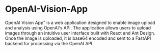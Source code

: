 # OpenAI-Vision-App
OpenAI Vision App" is a web application designed to enable image upload and analysis using OpenAI's API. The application allows users to upload images through an intuitive user interface built with React and Ant Design. Once the image is uploaded, it is base64 encoded and sent to a FastAPI backend for processing via the OpenAI API
